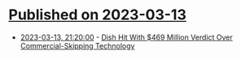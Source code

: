 # [Published on 2023-03-13](index.md)

* [2023-03-13, 21:20:00](https://tech.slashdot.org/story/23/03/13/1815208/dish-hit-with-469-million-verdict-over-commercial-skipping-technology?utm_source=rss1.0mainlinkanon&utm_medium=feed) - [Dish Hit With $469 Million Verdict Over Commercial-Skipping Technology](https://tech.slashdot.org/story/23/03/13/1815208/dish-hit-with-469-million-verdict-over-commercial-skipping-technology?utm_source=rss1.0mainlinkanon&utm_medium=feed)
